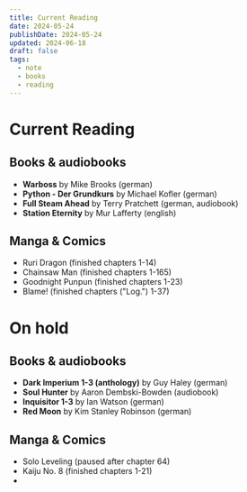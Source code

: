 ```yaml
---
title: Current Reading
date: 2024-05-24
publishDate: 2024-05-24
updated: 2024-06-18
draft: false
tags:
  - note
  - books
  - reading
---
```

 
# Current Reading

## Books & audiobooks

- **Warboss** by Mike Brooks (german)
- **Python - Der Grundkurs** by Michael Kofler (german)
- **Full Steam Ahead** by Terry Pratchett (german, audiobook)
- **Station Eternity** by Mur Lafferty (english)

## Manga & Comics

- Ruri Dragon (finished chapters 1-14)
- Chainsaw Man (finished chapters 1-165)
- Goodnight Punpun (finished chapters 1-23)
- Blame! (finished chapters ("Log.") 1-37)


# On hold

## Books & audiobooks

- **Dark Imperium 1-3 (anthology)** by Guy Haley (german)
- **Soul Hunter** by Aaron Dembski-Bowden (audiobook)
- **Inquisitor 1-3** by Ian Watson (german)
- **Red Moon** by Kim Stanley Robinson (german)

## Manga & Comics

- Solo Leveling (paused after chapter 64)
- Kaiju No. 8 (finished chapters 1-21)
- 
